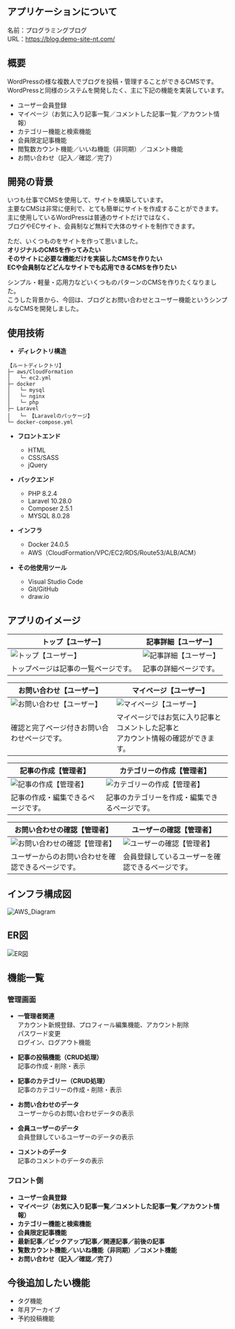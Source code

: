 ## アプリケーションについて

名前：プログラミングブログ<br>
URL：https://blog.demo-site-nt.com/

## 概要

WordPressの様な複数人でブログを投稿・管理することができるCMSです。<br>
WordPressと同様のシステムを開発したく、主に下記の機能を実装しています。
* ユーザー会員登録
* マイページ（お気に入り記事一覧／コメントした記事一覧／アカウント情報）
* カテゴリー機能と検索機能
* 会員限定記事機能
* 閲覧数カウント機能／いいね機能（非同期）／コメント機能
* お問い合わせ（記入／確認／完了）

## 開発の背景

いつも仕事でCMSを使用して、サイトを構築しています。<br>
主要なCMSは非常に便利で、とても簡単にサイトを作成することができます。<br>
主に使用しているWordPressは普通のサイトだけではなく、<br>
ブログやECサイト、会員制など無料で大体のサイトを制作できます。

ただ、いくつものをサイトを作って思いました。<br>
**オリジナルのCMSを作ってみたい**<br>
**そのサイトに必要な機能だけを実装したCMSを作りたい**<br>
**ECや会員制などどんなサイトでも応用できるCMSを作りたい**

シンプル・軽量・応用力などいくつものパターンのCMSを作りたくなりました。<br>
こうした背景から、今回は、ブログとお問い合わせとユーザー機能というシンプルなCMSを開発しました。

## 使用技術


* __ディレクトリ構造__
```
【ルートディレクトリ】
├─ aws/CloudFormation
│   └─ ec2.yml
├─ docker
│   └─ mysql
│   └─ nginx
│   └─ php
├─ Laravel
│   └─ 【Laravelのパッケージ】
└─ docker-compose.yml
```

* __フロントエンド__
  * HTML
  * CSS/SASS
  * jQuery

* __バックエンド__
  * PHP 8.2.4
  * Laravel 10.28.0
  * Composer 2.5.1
  * MYSQL 8.0.28

* __インフラ__
  * Docker 24.0.5
  * AWS（CloudFormation/VPC/EC2/RDS/Route53/ALB/ACM）

* __その他使用ツール__
  * Visual Studio Code
  * Git/GitHub
  * draw.io

## アプリのイメージ

| トップ【ユーザー】 | 記事詳細【ユーザー】 |
| ---- | ---- |
| ![トップ【ユーザー】](/data/img/info01.png) | ![記事詳細【ユーザー】](/data/img/info02.png) |
| トップページは記事の一覧ページです。 | 記事の詳細ページです。 |

| お問い合わせ【ユーザー】 | マイページ【ユーザー】 |
| ---- | ---- |
| ![お問い合わせ【ユーザー】](/data/img/info03.png) | ![マイページ【ユーザー】](/data/img/info04.png) |
| 確認と完了ページ付きお問い合わせページです。 | マイページではお気に入り記事とコメントした記事と<br>アカウント情報の確認ができます。 |

| 記事の作成【管理者】 | カテゴリーの作成【管理者】 |
| ---- | ---- |
| ![記事の作成【管理者】](/data/img/info05.png) | ![カテゴリーの作成【管理者】](/data/img/info06.png) |
| 記事の作成・編集できるページです。 | 記事のカテゴリーを作成・編集できるページです。 |

| お問い合わせの確認【管理者】 | ユーザーの確認【管理者】 |
| ---- | ---- |
| ![お問い合わせの確認【管理者】](/data/img/info07.png) | ![ユーザーの確認【管理者】](/data/img/info08.png) |
| ユーザーからのお問い合わせを確認できるページです。 | 会員登録しているユーザーを確認できるページです。 |

## インフラ構成図

![AWS_Diagram](/data/infrastructure.drawio.png)

## ER図

![ER図](/data/larablog.drawio.png)

## 機能一覧

### 管理画面
* __一管理者関連__<br>
  アカウント新規登録、プロフィール編集機能、アカウント削除<br>
  パスワード変更<br>
  ログイン、ログアウト機能

* __記事の投稿機能（CRUD処理）__<br>
  記事の作成・削除・表示

* __記事のカテゴリー（CRUD処理）__<br>
  記事のカテゴリーの作成・削除・表示

* __お問い合わせのデータ__<br>
  ユーザーからのお問い合わせデータの表示

* __会員ユーザーのデータ__<br>
  会員登録しているユーザーのデータの表示

* __コメントのデータ__<br>
  記事のコメントのデータの表示

### フロント側
* __ユーザー会員登録__
* __マイページ（お気に入り記事一覧／コメントした記事一覧／アカウント情報）__
* __カテゴリー機能と検索機能__
* __会員限定記事機能__
* __最新記事／ピックアップ記事／関連記事／前後の記事__
* __覧数カウント機能／いいね機能（非同期）／コメント機能__
* __お問い合わせ（記入／確認／完了）__

## 今後追加したい機能
* タグ機能
* 年月アーカイブ
* 予約投稿機能